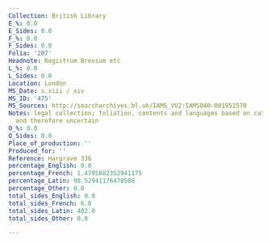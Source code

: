 ```yaml
---
Collection: British Library
E_%: 0.0
E_Sides: 0.0
F_%: 0.0
F_Sides: 0.0
Folia: '207'
Headnote: Registrum Brevium etc
L_%: 0.0
L_Sides: 0.0
Location: London
MS_Date: s.xiii / xiv
MS_ID: '475'
MS_Sources: http://searcharchives.bl.uk/IAMS_VU2:IAMS040-001951570
Notes: legal collection; foliation, contents and languages based on catalogue description
  and therefore uncertain
O_%: 0.0
O_Sides: 0.0
Place_of_production: ''
Produced_for: ''
Reference: Hargrave 336
percentage_English: 0.0
percentage_French: 1.4705882352941175
percentage_Latin: 98.52941176470588
percentage_Other: 0.0
total_sides_English: 0.0
total_sides_French: 6.0
total_sides_Latin: 402.0
total_sides_Other: 0.0

---
```

